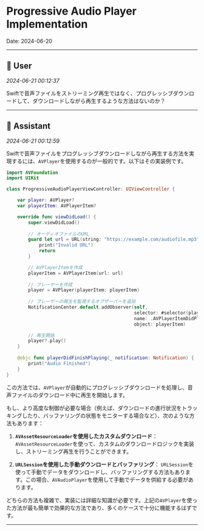 # Progressive Audio Player Implementation

Date: 2024-06-20

---

## 👤 User
*2024-06-21 00:12:37*

Swiftで音声ファイルをストリーミング再生ではなく、プログレッシブダウンロードして、ダウンロードしながら再生するような方法はないのか？

---

## 🤖 Assistant
*2024-06-21 00:12:59*

Swiftで音声ファイルをプログレッシブダウンロードしながら再生する方法を実現するには、`AVPlayer`を使用するのが一般的です。以下はその実装例です。

```swift
import AVFoundation
import UIKit

class ProgressiveAudioPlayerViewController: UIViewController {

    var player: AVPlayer?
    var playerItem: AVPlayerItem?

    override func viewDidLoad() {
        super.viewDidLoad()
        
        // オーディオファイルのURL
        guard let url = URL(string: "https://example.com/audiofile.mp3") else {
            print("Invalid URL")
            return
        }

        // AVPlayerItemを作成
        playerItem = AVPlayerItem(url: url)
        
        // プレーヤーを作成
        player = AVPlayer(playerItem: playerItem)
        
        // プレーヤーの再生を監視するオブザーバーを追加
        NotificationCenter.default.addObserver(self,
                                               selector: #selector(playerDidFinishPlaying(_:)),
                                               name: .AVPlayerItemDidPlayToEndTime,
                                               object: playerItem)

        // 再生開始
        player?.play()
    }
    
    @objc func playerDidFinishPlaying(_ notification: Notification) {
        print("Audio Finished")
    }
}
```

この方法では、`AVPlayer`が自動的にプログレッシブダウンロードを処理し、音声ファイルのダウンロード中に再生を開始します。

もし、より高度な制御が必要な場合（例えば、ダウンロードの進行状況をトラッキングしたり、バッファリングの状態をモニターする場合など）、次のような方法もあります：

1. **`AVAssetResourceLoader`を使用したカスタムダウンロード**：
   `AVAssetResourceLoader`を使って、カスタムのダウンロードロジックを実装し、ストリーミング再生を行うことができます。

2. **`URLSession`を使用した手動ダウンロードとバッファリング**：
   `URLSession`を使って手動でデータをダウンロードし、バッファリングする方法もあります。この場合、`AVAudioPlayer`を使用して手動でデータを供給する必要があります。

どちらの方法も複雑で、実装には詳細な知識が必要です。上記の`AVPlayer`を使った方法が最も簡単で効果的な方法であり、多くのケースで十分に機能するはずです。

---
